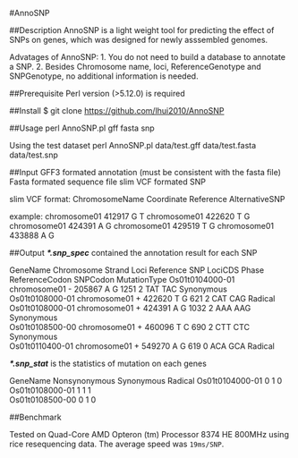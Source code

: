 #AnnoSNP

##Description
AnnoSNP is a light weight tool for predicting the effect of SNPs on genes, which was designed for newly asssembled genomes.

Advatages of AnnoSNP: 
    1. You do not need to build a database to annotate a SNP. 
    2. Besides Chromosome name, loci, ReferenceGenotype and SNPGenotype, no additional information is needed.


##Prerequisite
Perl version (>5.12.0) is required


##Install
$ git clone https://github.com/lhui2010/AnnoSNP

##Usage
perl AnnoSNP.pl gff fasta snp

Using the test dataset
perl AnnoSNP.pl data/test.gff data/test.fasta  data/test.snp 

##Input
GFF3 formated annotation (must be consistent with the fasta file)
Fasta formated sequence file
slim VCF formated SNP


slim VCF format:
ChromosomeName  Coordinate  Reference   AlternativeSNP

example:
chromosome01    412917  G       T
chromosome01    422620  T       G
chromosome01    424391  A       G
chromosome01    429519  T       G
chromosome01    433888  A       G


##Output
___*.snp_spec___ contained the annotation result for each SNP

GeneName        Chromosome  Strand  Loci  Reference   SNP   LociCDS Phase   ReferenceCodon  SNPCodon    MutationType
Os01t0104000-01 chromosome01    -   205867  A   G   1251    2   TAT TAC Synonymous  
Os01t0108000-01 chromosome01    +   422620  T   G   621 2   CAT CAG Radical 
Os01t0108000-01 chromosome01    +   424391  A   G   1032    2   AAA AAG Synonymous  
Os01t0108500-00 chromosome01    +   460096  T   C   690 2   CTT CTC Synonymous  
Os01t0110400-01 chromosome01    +   549270  A   G   619 0   ACA GCA Radical 


___*.snp_stat___ is the statistics of mutation on each genes

GeneName    Nonsynonymous   Synonymous  Radical 
Os01t0104000-01 0   1   0   
Os01t0108000-01 1   1   1   
Os01t0108500-00 0   1   0   


##Benchmark

Tested on Quad-Core AMD Opteron (tm) Processor 8374 HE 800MHz using rice resequencing data. The average speed was `19ms/SNP`.

